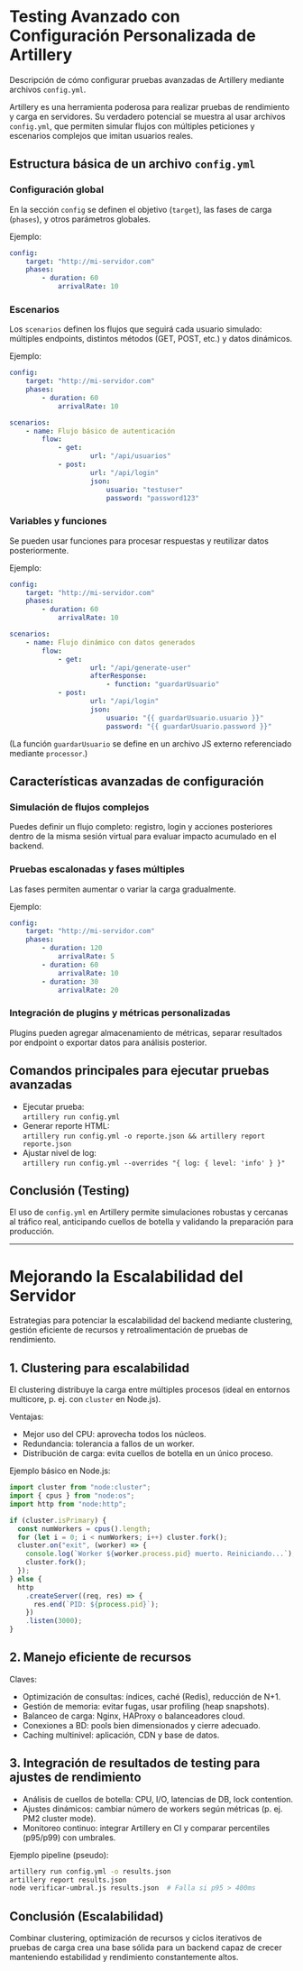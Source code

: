 # Testing Avanzado con Configuración Personalizada de Artillery

Descripción de cómo configurar pruebas avanzadas de Artillery mediante archivos `config.yml`.

Artillery es una herramienta poderosa para realizar pruebas de rendimiento y carga en servidores. Su verdadero potencial se muestra al usar archivos `config.yml`, que permiten simular flujos con múltiples peticiones y escenarios complejos que imitan usuarios reales.

## Estructura básica de un archivo `config.yml`

### Configuración global

En la sección `config` se definen el objetivo (`target`), las fases de carga (`phases`), y otros parámetros globales.

Ejemplo:

```yaml
config:
    target: "http://mi-servidor.com"
    phases:
        - duration: 60
            arrivalRate: 10
```

### Escenarios

Los `scenarios` definen los flujos que seguirá cada usuario simulado: múltiples endpoints, distintos métodos (GET, POST, etc.) y datos dinámicos.

Ejemplo:

```yaml
config:
    target: "http://mi-servidor.com"
    phases:
        - duration: 60
            arrivalRate: 10

scenarios:
    - name: Flujo básico de autenticación
        flow:
            - get:
                    url: "/api/usuarios"
            - post:
                    url: "/api/login"
                    json:
                        usuario: "testuser"
                        password: "password123"
```

### Variables y funciones

Se pueden usar funciones para procesar respuestas y reutilizar datos posteriormente.

Ejemplo:

```yaml
config:
    target: "http://mi-servidor.com"
    phases:
        - duration: 60
            arrivalRate: 10

scenarios:
    - name: Flujo dinámico con datos generados
        flow:
            - get:
                    url: "/api/generate-user"
                    afterResponse:
                        - function: "guardarUsuario"
            - post:
                    url: "/api/login"
                    json:
                        usuario: "{{ guardarUsuario.usuario }}"
                        password: "{{ guardarUsuario.password }}"
```

(La función `guardarUsuario` se define en un archivo JS externo referenciado mediante `processor`.)

## Características avanzadas de configuración

### Simulación de flujos complejos

Puedes definir un flujo completo: registro, login y acciones posteriores dentro de la misma sesión virtual para evaluar impacto acumulado en el backend.

### Pruebas escalonadas y fases múltiples

Las fases permiten aumentar o variar la carga gradualmente.

Ejemplo:

```yaml
config:
    target: "http://mi-servidor.com"
    phases:
        - duration: 120
            arrivalRate: 5
        - duration: 60
            arrivalRate: 10
        - duration: 30
            arrivalRate: 20
```

### Integración de plugins y métricas personalizadas

Plugins pueden agregar almacenamiento de métricas, separar resultados por endpoint o exportar datos para análisis posterior.

## Comandos principales para ejecutar pruebas avanzadas

- Ejecutar prueba:  
   `artillery run config.yml`
- Generar reporte HTML:  
   `artillery run config.yml -o reporte.json && artillery report reporte.json`
- Ajustar nivel de log:  
   `artillery run config.yml --overrides "{ log: { level: 'info' } }"`

## Conclusión (Testing)

El uso de `config.yml` en Artillery permite simulaciones robustas y cercanas al tráfico real, anticipando cuellos de botella y validando la preparación para producción.

---

# Mejorando la Escalabilidad del Servidor

Estrategias para potenciar la escalabilidad del backend mediante clustering, gestión eficiente de recursos y retroalimentación de pruebas de rendimiento.

## 1. Clustering para escalabilidad

El clustering distribuye la carga entre múltiples procesos (ideal en entornos multicore, p. ej. con `cluster` en Node.js).

Ventajas:

- Mejor uso del CPU: aprovecha todos los núcleos.
- Redundancia: tolerancia a fallos de un worker.
- Distribución de carga: evita cuellos de botella en un único proceso.

Ejemplo básico en Node.js:

```js
import cluster from "node:cluster";
import { cpus } from "node:os";
import http from "node:http";

if (cluster.isPrimary) {
  const numWorkers = cpus().length;
  for (let i = 0; i < numWorkers; i++) cluster.fork();
  cluster.on("exit", (worker) => {
    console.log(`Worker ${worker.process.pid} muerto. Reiniciando...`);
    cluster.fork();
  });
} else {
  http
    .createServer((req, res) => {
      res.end(`PID: ${process.pid}`);
    })
    .listen(3000);
}
```

## 2. Manejo eficiente de recursos

Claves:

- Optimización de consultas: índices, caché (Redis), reducción de N+1.
- Gestión de memoria: evitar fugas, usar profiling (heap snapshots).
- Balanceo de carga: Nginx, HAProxy o balanceadores cloud.
- Conexiones a BD: pools bien dimensionados y cierre adecuado.
- Caching multinivel: aplicación, CDN y base de datos.

## 3. Integración de resultados de testing para ajustes de rendimiento

- Análisis de cuellos de botella: CPU, I/O, latencias de DB, lock contention.
- Ajustes dinámicos: cambiar número de workers según métricas (p. ej. PM2 cluster mode).
- Monitoreo continuo: integrar Artillery en CI y comparar percentiles (p95/p99) con umbrales.

Ejemplo pipeline (pseudo):

```bash
artillery run config.yml -o results.json
artillery report results.json
node verificar-umbral.js results.json  # Falla si p95 > 400ms
```

## Conclusión (Escalabilidad)

Combinar clustering, optimización de recursos y ciclos iterativos de pruebas de carga crea una base sólida para un backend capaz de crecer manteniendo estabilidad y rendimiento constantemente altos.
